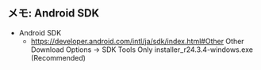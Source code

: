 ## メモ: Android SDK


* Android SDK
  * https://developer.android.com/intl/ja/sdk/index.html#Other
Other Download Options -> SDK Tools Only
installer_r24.3.4-windows.exe (Recommended) 

